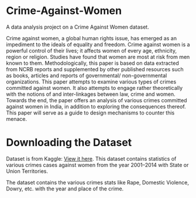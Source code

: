 # Crime-Against-Women
A data analysis project on a Crime Against Women dataset.

Crime against women, a global human rights issue, has emerged as an impediment to the ideals of equality and freedom. Crime against women is a powerful control of their lives; it affects women of every age, ethnicity, region or religion. Studies have found that women are most at risk from men known to them. Methodologically, this paper is based on data extracted from NCRB reports and supplemented by other published resources such as books, articles and reports of governmental/ non-governmental organizations. This paper attempts to examine various types of crimes committed against women. It also attempts to engage rather theoretically with the notions of and inter-linkages between law, crime and women. Towards the end, the paper offers an analysis of various crimes committed against women in India, in addition to exploring the consequences thereof. This paper will serve as a guide to design mechanisms to counter this menace.

# Downloading the Dataset
Dataset is from Kaggle: [View it here](https://www.kaggle.com/greeshmagirish/crime-against-women-20012014-india). This dataset contains statistics of various crimes cases against women from the year 2001–2014 with State or Union Territories.

The dataset contains the various crimes stats like Rape, Domestic Violence, Dowry, etc. with the year and place of the crime.



